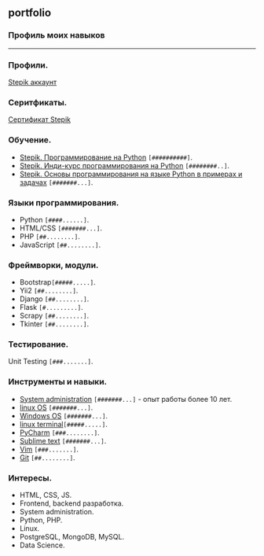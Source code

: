 ## portfolio
### Профиль моих навыков
-----------------------
### Профили.
[Stepik аккаунт](https://stepik.org/users/242248235)

### Серитфикаты.
[Сертификат Stepik](https://stepik.org/cert/368450)

### Обучение.
* [Stepik. Программирование на Python](https://stepik.org/course/67) `[##########]`.
* [Stepik. Инди-курс программирования на Python](https://stepik.org/course/63085) `[########..]`.
* [Stepik. Основы программирования на языке Python в примерах и задачах](https://stepik.org/course/58638) `[#######...]`.


### Языки программирования.
* Python     `[####......]`.
* HTML/CSS   `[#######...]`. 
* PHP        `[##........]`.
* JavaScript `[##........]`.


### Фреймворки, модули.
* Bootstrap`[#####.....]`.
* Yii2     `[##........]`.
* Django   `[##........]`.
* Flask    `[#.........]`.
* Scrapy   `[##........]`.
* Tkinter  `[##........]`.

### Тестирование.
Unit Testing `[###.......]`.  


### Инструменты и навыки.
* [System administration](https://en.wikipedia.org/wiki/System_administrator) `[#######...]` - опыт работы более 10 лет.
* [linux OS](https://www.linux.org) `[#######...]`.
* [Windows OS](www.microsoft.com/) `[#######...]`.
* [linux terminal](https://ubuntu.com/tutorials/command-line-for-beginners)`[#####.....]`.
* [PyCharm](https://www.jetbrains.com/pycharm) `[###........]`.
* [Sublime text](https://www.sublimetext.com) `[#######...]`.
* [Vim](https://www.vim.org) `[###.......]`.
* [Git](https://git-scm.com) `[##........]`.  


### Интересы. 
* HTML, CSS, JS.
* Frontend, backend разработка.
* System administration.
* Python, PHP.
* Linux.  
* PostgreSQL, MongoDB, MySQL. 
* Data Science.
